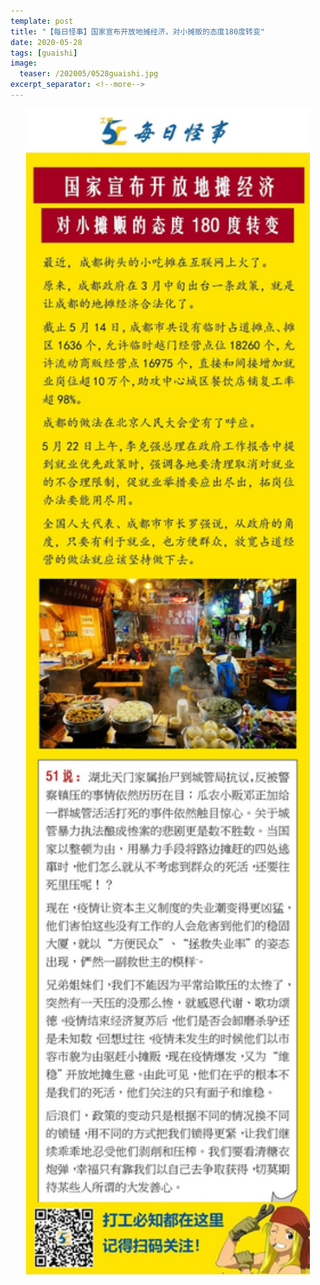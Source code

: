 ```yaml
---
template: post
title: "【每日怪事】国家宣布开放地摊经济，对小摊贩的态度180度转变"
date: 2020-05-28
tags: [guaishi]
image:
  teaser: /202005/0528guaishi.jpg
excerpt_separator: <!--more-->
---
```


<div style="text-align:center;color:grey"><img src="/images/202005/0528guaishi.jpg" width="90%"></div><br>

